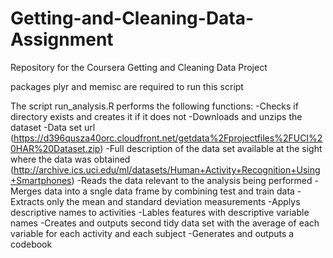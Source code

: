 # Getting-and-Cleaning-Data-Assignment
Repository for the Coursera Getting and Cleaning Data Project

packages plyr and memisc are required to run this script

The script run_analysis.R performs the following functions:
    -Checks if directory exists and creates it if it does not
    -Downloads and unzips the dataset 
      -Data set url (https://d396qusza40orc.cloudfront.net/getdata%2Fprojectfiles%2FUCI%20HAR%20Dataset.zip)
      -Full description of the data set available at the sight where the data was obtained (http://archive.ics.uci.edu/ml/datasets/Human+Activity+Recognition+Using+Smartphones)
    -Reads the data relevant to the analysis being performed
  -Merges data into a sngle data frame by combining test and train data
  -Extracts only the mean and standard deviation measurements
  -Applys descriptive names to activities
  -Lables features with descriptive variable names
  -Creates and outputs second tidy data set with the average of each variable for each activity and each subject
  -Generates and outputs a codebook
